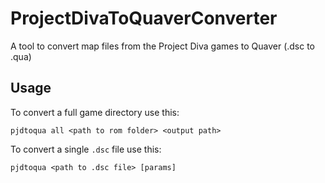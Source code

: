 # ProjectDivaToQuaverConverter
A tool to convert map files from the Project Diva games to Quaver (.dsc to .qua)


## Usage

To convert a full game directory use this:
```
pjdtoqua all <path to rom folder> <output path>
```

To convert a single `.dsc` file use this:
```
pjdtoqua <path to .dsc file> [params]
```
